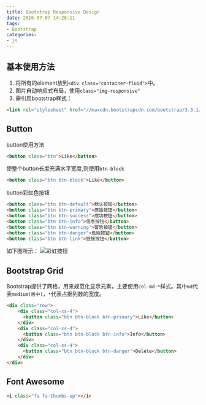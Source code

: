 ```yaml
---
title: Bootstrap Responsive Design
date: 2016-07-07 14:28:11
tags:
- bootstrap
categories:
- js
---
```

## 基本使用方法
1. 将所有的element放到`<div class="container-fluid">`中。
2. 图片自动响应式布局，使用`class="img-responsive"`
3. 需引用bootstrap样式：
```html
<link rel="stylesheet" href="//maxcdn.bootstrapcdn.com/bootstrap/3.3.1/css/bootstrap.min.css"/>
```

## Button
button使用方法
```html
<button class="btn">Like</button>
```
使整个button长度充满水平宽度,则使用`btn-block`
```html
<button class="btn btn-block">Like</button>
```
button彩虹色按钮
```html
<button class="btn btn-default">默认按钮</button>
<button class="btn btn-primary">原始按钮</button>
<button class="btn btn-success">成功按钮</button>
<button class="btn btn-info">信息按钮</button>
<button class="btn btn-warning">警告按钮</button>
<button class="btn btn-danger">危险按钮</button>
<button class="btn btn-link">链接按钮</button>
```
如下图所示：
![彩虹按钮](http://www.runoob.com/wp-content/uploads/2014/06/buttonoptions_demo.jpg)

## Bootstrap Grid
Bootstrap提供了网格，用来规范化显示元素，主要使用`col-md-*`样式。其中`md`代表`medium(居中)`，`*`代表占据列数的宽度。
```html
<div class="row">
    <div class="col-xs-4">
      <button class="btn btn-block btn-primary">Like</button>
    </div>
    <div class="col-xs-4">
      <button class="btn btn-block btn-info">Info</button>
    </div>
    <div class="col-xs-4">
      <button class="btn btn-block btn-danger">Delete</button>
    </div>
</div>
```

## Font Awesome
```html
<i class="fa fa-thumbs-up"></i>
```